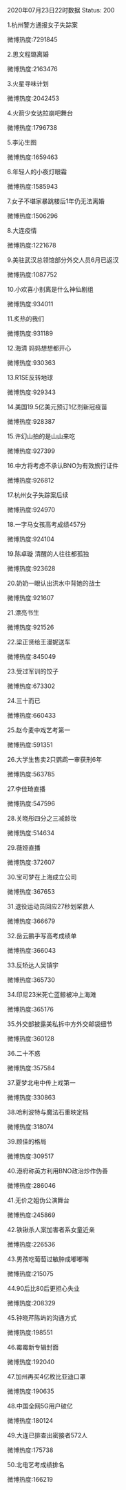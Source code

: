 2020年07月23日22时数据
Status: 200

1.杭州警方通报女子失踪案

微博热度:7291845

2.思文程璐离婚

微博热度:2163476

3.火星寻味计划

微博热度:2042453

4.火箭少女达拉崩吧舞台

微博热度:1796738

5.李沁生图

微博热度:1659463

6.年轻人的小夜灯眼霜

微博热度:1585943

7.女子不堪家暴跳楼后1年仍无法离婚

微博热度:1506296

8.大连疫情

微博热度:1221678

9.美驻武汉总领馆部分外交人员6月已返汉

微博热度:1087752

10.小欢喜小别离是什么神仙剧组

微博热度:934011

11.炙热的我们

微博热度:931189

12.海清 妈妈想想都开心

微博热度:930363

13.R1SE反转地球

微博热度:929343

14.美国19.5亿美元预订1亿剂新冠疫苗

微博热度:928387

15.许幻山拍的是山山来吃

微博热度:927399

16.中方将考虑不承认BNO为有效旅行证件

微博热度:926812

17.杭州女子失踪案后续

微博热度:924970

18.一字马女孩高考成绩457分

微博热度:924104

19.陈卓璇 清醒的人往往都孤独

微博热度:923628

20.奶奶一眼认出洪水中背她的战士

微博热度:921607

21.漂亮书生

微博热度:921526

22.梁正贤给王漫妮送车

微博热度:845049

23.受过军训的饺子

微博热度:673302

24.三十而已

微博热度:660433

25.赵今麦中戏艺考第一

微博热度:591351

26.大学生售卖2只鹦鹉一审获刑6年

微博热度:563785

27.李佳琦直播

微博热度:547596

28.关晓彤四分之三减龄妆

微博热度:514634

29.薇娅直播

微博热度:372607

30.宝可梦在上海成立公司

微博热度:367653

31.退役运动员回应27秒划桨救人

微博热度:366679

32.岳云鹏手写高考成绩单

微博热度:366043

33.反矫达人吴镇宇

微博热度:365730

34.印尼23米死亡蓝鲸被冲上海滩

微博热度:365176

35.外交部披露美私拆中方外交邮袋细节

微博热度:360128

36.二十不惑

微博热度:357584

37.夏梦北电中传上戏第一

微博热度:330863

38.哈利波特与魔法石重映定档

微博热度:318074

39.顾佳的格局

微博热度:309517

40.港府称英方利用BNO政治炒作伪善

微博热度:286046

41.无价之姐伪公演舞台

微博热度:245869

42.铁锹杀人案加害者系女童近亲

微博热度:226536

43.男孩吃葡萄过敏肿成嘟嘟嘴

微博热度:215075

44.90后比80后更担心失业

微博热度:208329

45.钟晓芹陈屿的沟通方式

微博热度:198551

46.霉霉新专辑封面

微博热度:192040

47.加州再买4亿枚比亚迪口罩

微博热度:190635

48.中国全网5G用户破亿

微博热度:180124

49.大连已排查出密接者572人

微博热度:175738

50.北电艺考成绩排名

微博热度:166219


